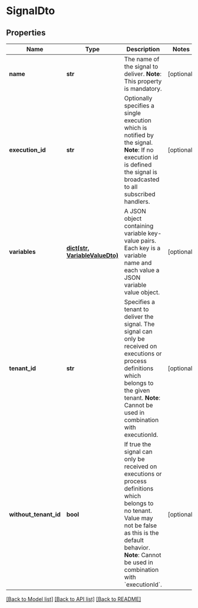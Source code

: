 # SignalDto

## Properties
Name | Type | Description | Notes
------------ | ------------- | ------------- | -------------
**name** | **str** | The name of the signal to deliver.  **Note**: This property is mandatory. | [optional] 
**execution_id** | **str** | Optionally specifies a single execution which is notified by the signal.  **Note**: If no execution id is defined the signal is broadcasted to all subscribed handlers.  | [optional] 
**variables** | [**dict(str, VariableValueDto)**](VariableValueDto.md) | A JSON object containing variable key-value pairs. Each key is a variable name and each value a JSON variable value object. | [optional] 
**tenant_id** | **str** | Specifies a tenant to deliver the signal. The signal can only be received on executions or process definitions which belongs to the given tenant.  **Note**: Cannot be used in combination with executionId. | [optional] 
**without_tenant_id** | **bool** | If true the signal can only be received on executions or process definitions which belongs to no tenant. Value may not be false as this is the default behavior.  **Note**: Cannot be used in combination with &#x60;executionId&#x60;. | [optional] 

[[Back to Model list]](../README.md#documentation-for-models) [[Back to API list]](../README.md#documentation-for-api-endpoints) [[Back to README]](../README.md)


